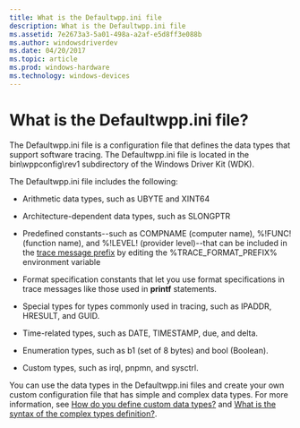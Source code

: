 ```yaml
---
title: What is the Defaultwpp.ini file
description: What is the Defaultwpp.ini file
ms.assetid: 7e2673a3-5a01-498a-a2af-e5d8ff3e088b
ms.author: windowsdriverdev
ms.date: 04/20/2017
ms.topic: article
ms.prod: windows-hardware
ms.technology: windows-devices
---
```


# What is the Defaultwpp.ini file?


The Defaultwpp.ini file is a configuration file that defines the data types that support software tracing. The Defaultwpp.ini file is located in the bin\\wppconfig\\rev1 subdirectory of the Windows Driver Kit (WDK).

The Defaultwpp.ini file includes the following:

-   Arithmetic data types, such as UBYTE and XINT64

-   Architecture-dependent data types, such as SLONGPTR

-   Predefined constants--such as COMPNAME (computer name), %!FUNC! (function name), and %!LEVEL! (provider level)--that can be included in the [trace message prefix](trace-message-prefix.md) by editing the %TRACE\_FORMAT\_PREFIX% environment variable

-   Format specification constants that let you use format specifications in trace messages like those used in **printf** statements.

-   Special types for types commonly used in tracing, such as IPADDR, HRESULT, and GUID.

-   Time-related types, such as DATE, TIMESTAMP, due, and delta.

-   Enumeration types, such as b1 (set of 8 bytes) and bool (Boolean).

-   Custom types, such as irql, pnpmn, and sysctrl.

You can use the data types in the Defaultwpp.ini files and create your own custom configuration file that has simple and complex data types. For more information, see [How do you define custom data types?](how-do-you-define-custom-data-types-.md) and [What is the syntax of the complex types definition?](what-is-the-syntax-of-the-complex-types-definition-.md).
